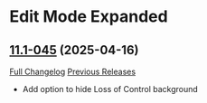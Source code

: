 # Edit Mode Expanded

## [11.1-045](https://github.com/teelolws/EditModeExpanded/tree/11.1-045) (2025-04-16)
[Full Changelog](https://github.com/teelolws/EditModeExpanded/compare/11.0-044...11.1-045) [Previous Releases](https://github.com/teelolws/EditModeExpanded/releases)

- Add option to hide Loss of Control background  
